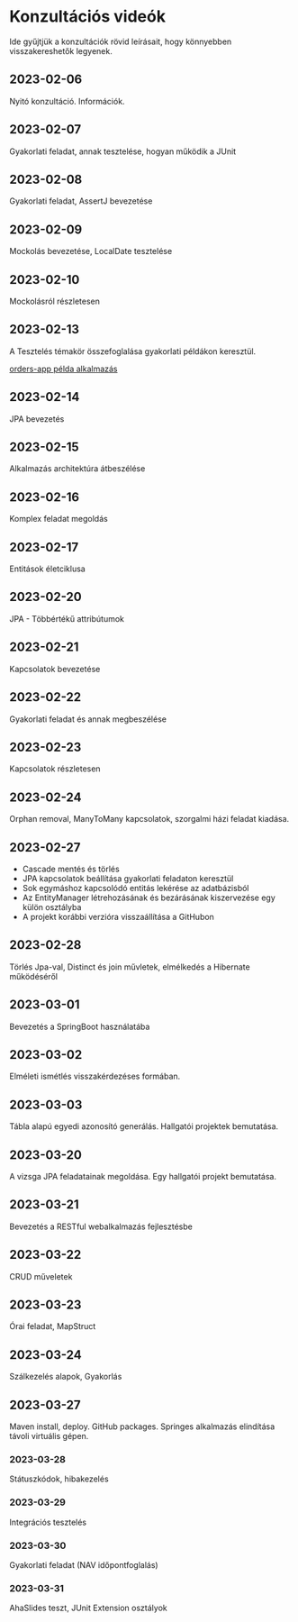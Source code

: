 # Konzultációs videók

Ide gyűjtjük a konzultációk rövid leírásait, hogy könnyebben visszakereshetők legyenek.

## 2023-02-06

Nyitó konzultáció. Információk.

## 2023-02-07
Gyakorlati feladat, annak tesztelése, hogyan működik a JUnit

## 2023-02-08
Gyakorlati feladat, AssertJ bevezetése 

## 2023-02-09
Mockolás bevezetése, LocalDate tesztelése

## 2023-02-10
Mockolásról részletesen

## 2023-02-13
A Tesztelés témakör összefoglalása gyakorlati példákon keresztül.

[orders-app példa alkalmazás](https://github.com/Strukturavaltas3-Halado-Java/java-strukturavalto3-halado/tree/main/lab-solutions/consultation_w02d01/orders-app)

## 2023-02-14
JPA bevezetés

## 2023-02-15
Alkalmazás architektúra átbeszélése

## 2023-02-16
Komplex feladat megoldás

## 2023-02-17
Entitások életciklusa

## 2023-02-20
JPA - Többértékű attribútumok

## 2023-02-21
Kapcsolatok bevezetése

## 2023-02-22

Gyakorlati feladat és annak megbeszélése

## 2023-02-23

Kapcsolatok részletesen

## 2023-02-24

Orphan removal, ManyToMany kapcsolatok, szorgalmi házi feladat kiadása.

## 2023-02-27

* Cascade mentés és törlés
* JPA kapcsolatok beállítása gyakorlati feladaton keresztül
* Sok egymáshoz kapcsolódó entitás lekérése az adatbázisból
* Az EntityManager létrehozásának és bezárásának kiszervezése egy külön osztályba
* A projekt korábbi verzióra visszaállítása a GitHubon

## 2023-02-28
Törlés Jpa-val, Distinct és join művletek, elmélkedés a Hibernate működéséről

## 2023-03-01
Bevezetés a SpringBoot használatába

## 2023-03-02

Elméleti ismétlés visszakérdezéses formában.

## 2023-03-03

Tábla alapú egyedi azonosító generálás. Hallgatói projektek bemutatása.

## 2023-03-20

A vizsga JPA feladatainak megoldása. Egy hallgatói projekt bemutatása.

## 2023-03-21
Bevezetés a RESTful webalkalmazás fejlesztésbe

## 2023-03-22
CRUD műveletek

## 2023-03-23
Órai feladat, MapStruct

## 2023-03-24
Szálkezelés alapok, Gyakorlás

## 2023-03-27
Maven install, deploy. GitHub packages. Springes alkalmazás elindítása távoli virtuális gépen.

### 2023-03-28
Státuszkódok, hibakezelés

### 2023-03-29
Integrációs tesztelés

### 2023-03-30
Gyakorlati feladat (NAV időpontfoglalás)

### 2023-03-31
AhaSlides teszt, JUnit Extension osztályok
